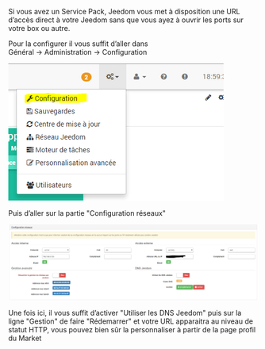 Si vous avez un Service Pack, Jeedom vous met à disposition une URL d’accès direct à votre Jeedom sans que vous ayez à ouvrir les ports sur votre box ou autre.

Pour la configurer il vous suffit d’aller dans Général → Administration → Configuration

![](../images/premier-dns.png)

Puis d’aller sur la partie "Configuration réseaux"

![](../images/premier-dns2.png)

Une fois ici, il vous suffit d’activer "Utiliser les DNS Jeedom" puis sur la ligne "Gestion" de faire "Rédemarrer" et votre URL apparaitra au niveau de statut HTTP, vous pouvez bien sûr la personnaliser à partir de la page profil du Market

